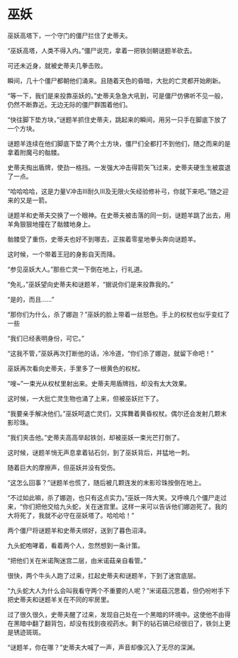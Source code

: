 # 巫妖
巫妖高塔下，一个守门的僵尸拦住了史蒂夫。

“巫妖高塔，人类不得入内。”僵尸说完，拿着一把铁剑朝谜题羊砍去。

可还未近身，就被史蒂夫几拳击败。

瞬间，几十个僵尸都朝他们涌来。且随着天色的昏暗，大批的亡灵都开始刷新。
  
“等一下，我们是来投靠巫妖的。”史蒂夫急急大吼到，可是僵尸仿佛听不见一般，仍然不断靠近。无边无际的僵尸群围着他们。

“快往脚下垫方块，”谜题羊抓住史蒂夫，跳起来的瞬间，用另一只手在脚底下放了一个方块。

谜题羊连续在他们脚底下垫了两个土方块，僵尸们全都打不到他们，随之而来的是拿着附魔弓的骷髅。

史蒂夫掏出盾牌，使劲一格挡。一发强大冲击得箭矢飞过来，史蒂夫硬生生被震退了一点。

“哈哈哈哈，这是力量Ⅴ冲击Ⅲ耐久Ⅲ及无限火矢经验修补弓，你就下来吧。”随之迎来的又是一箭。

谜题羊和史蒂夫交换了一个眼神。在史蒂夫被击落的同一刻，谜题羊跳了出去，用羊角狠狠地撞在了骷髅地身上。

骷髅受了重伤，史蒂夫也好不到哪去，正挨着零星地拳头奔向谜题羊。

这时候，一个带着王冠的身影自天而降。

“参见巫妖大人。”那些亡灵一下倒在地上，行礼道。

“免礼，”巫妖望向史蒂夫和谜题羊，“据说你们是来投靠我的。”

“是的，而且......”

“那你们为什么，杀了娜迦？”巫妖的脸上带着一丝怒色。手上的权杖也似乎变红了一些

“我们已经表明身份，可它。”

“这我不管，”巫妖再次打断他的话，冷冷道，“你们杀了娜迦，就留下命吧！”

巫妖再次看向史蒂夫，手里多了一根黄色的权杖。

“嗖~”一束光从权杖里射出来。史蒂夫用盾牌挡，却没有太大效果。

这时候，一大批亡灵生物也涌了上来，但被巫妖拦下了。

“我要亲手解决他们。”巫妖呵退亡灵们，又挥舞着黄昏权杖。偶尔还会发射几颗末影珍珠。

“我们夹击他。”史蒂夫高高举起铁剑，却被巫妖一束光芒打倒了。

这时候，谜题羊悄无声息拿着钻石剑，到了巫妖背后，并猛地一刺。

随着巨大的摩擦声，但巫妖并没有受伤。

“这怎么回事？”谜题羊也慌了，随后被几颗连发的末影珍珠按倒在地上。

“不过如此嘛，杀了娜迦，也只有这点实力。”巫妖一阵大笑。又呼唤几个僵尸走过来，“你们把他交给九头蛇，关在迷宫里。这样一来可以告诉他们娜迦死了。我的大将死了，我就不必守在巫妖塔了。哈哈哈！”

两个僵尸将谜题羊和史蒂夫绑好，送到了暮色沼泽。

九头蛇咆哮着，看着两个人，忽然想到一条计策。

“把他们关在米诺陶迷宫二层，由米诺菇亲自看管。”

很快，两个牛头人跑了过来，扛起史蒂夫和谜题羊，下到了迷宫底层。

“九头蛇大人为什么会叫我看守两个不重要的人呢？”米诺菇沉思着，但仍吩咐手下把史蒂夫和谜题羊关在不同的牢房里。

过了很久很久，史蒂夫醒了过来，发现自己处在一个黑暗的环境中。这使他不由得在黑暗中翻了翻背包，却没有找到夜视药水。剩下的钻石镐已经很旧了，铁剑上更是锈迹斑斑。

“谜题羊，你在哪？”史蒂夫大喊了一声，声音却像沉入了无尽的深渊。
